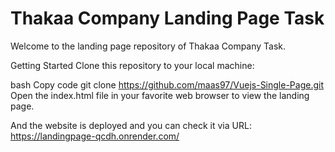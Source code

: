 # Thakaa Company Landing Page Task

Welcome to the landing page repository of Thakaa Company Task.

Getting Started
Clone this repository to your local machine:

bash
Copy code
git clone https://github.com/maas97/Vuejs-Single-Page.git
Open the index.html file in your favorite web browser to view the landing page.

And the website is deployed and you can check it via URL:
https://landingpage-qcdh.onrender.com/
